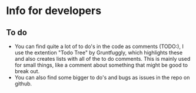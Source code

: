 # Info for developers

## To do
- You can find quite a lot of to do's in the code as comments (TODO:), I use the extention "Todo Tree" by Gruntfuggly, which highlights these and also creates lists with all of the to do comments. This is mainly used for small things, like a comment about something that might be good to break out.
- You can also find some bigger to do's and bugs as issues in the repo on github.
